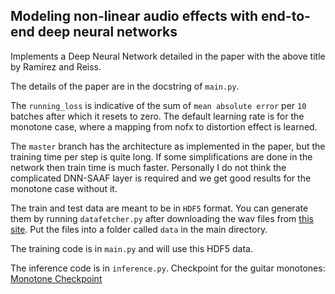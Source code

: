 ## Modeling non-linear audio effects with end-to-end deep neural networks  
  
Implements a Deep Neural Network detailed in the paper with the above title by Ramı́rez and Reiss.  

The details of the paper are in the docstring of `main.py`.

The `running_loss` is indicative of the sum of `mean absolute error` per `10` batches
after which it resets to zero. The default learning rate is for the monotone case, where a mapping from nofx to distortion effect is learned.

The `master` branch has the architecture as implemented in the paper, but the training time per step is quite long. If some simplifications are done in the
network then train time is much faster. Personally I do not think the complicated DNN-SAAF layer is required and we get good results for the monotone case without it.

The train and test data are meant to be in `HDF5` format. You can generate them by running `datafetcher.py`
after downloading the wav files from [this site](https://www.idmt.fraunhofer.de/en/business_units/m2d/smt/audio_effects.html).
Put the files into a folder called `data` in the main directory.

The training code is in `main.py` and will use this HDF5 data.

The inference code is in `inference.py`. Checkpoint for the guitar monotones: [Monotone Checkpoint](https://drive.google.com/file/d/1EkhbNNBtTkQV0UoTvqYa2M5n9F87HtlP/view?usp=sharing)
